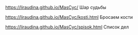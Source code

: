 https://liraudina.github.io/MasCyc/  Шар судьбы

https://liraudina.github.io/MasCyc/kosti.html  Бросаем кости

https://liraudina.github.io/MasCyc/spisok.html  Список дел
